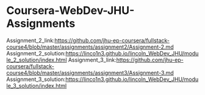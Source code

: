 # Coursera-WebDev-JHU-Assignments
Assignment_2_link:https://github.com/jhu-ep-coursera/fullstack-course4/blob/master/assignments/assignment2/Assignment-2.md
Assignment_2_solution:https://linco1n3.github.io/lincoln_WebDev_JHU/module_2_solution/index.html
Assignment_3_link:https://github.com/jhu-ep-coursera/fullstack-course4/blob/master/assignments/assignment3/Assignment-3.md
Assignment_3_solution:https://linco1n3.github.io/lincoln_WebDev_JHU/module_3_solution/index.html
